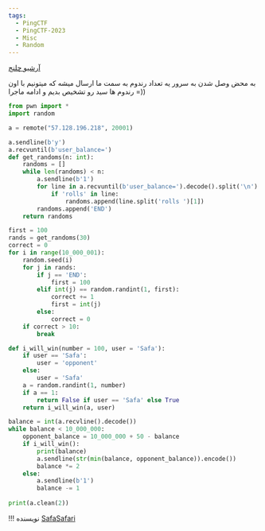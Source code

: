 ```yaml
---
tags:
  - PingCTF
  - PingCTF-2023
  - Misc
  - Random
---
```


[آرشیو چلنج](https://github.com/sajjadium/ctf-archives/tree/main/ctfs/pingCTF/2023/misc/wow)

به محض وصل شدن به سرور یه تعداد رندوم به سمت ما ارسال میشه که میتونیم با اون رندوم ها سید رو تشخیص بدیم و ادامه ماجرا =))
```python linenums="1"
from pwn import *
import random

a = remote("57.128.196.218", 20001)

a.sendline(b'y')
a.recvuntil(b'user_balance=')
def get_randoms(n: int):
    randoms = []
    while len(randoms) < n:
        a.sendline(b'1')
        for line in a.recvuntil(b'user_balance=').decode().split('\n'):
            if 'rolls' in line:
                randoms.append(line.split('rolls ')[1])
        randoms.append('END')
    return randoms

first = 100
rands = get_randoms(30)
correct = 0
for i in range(10_000_001):
    random.seed(i)
    for j in rands:
        if j == 'END':
            first = 100
        elif int(j) == random.randint(1, first):
            correct += 1
            first = int(j)
        else:
            correct = 0
    if correct > 10:
        break

def i_will_win(number = 100, user = 'Safa'):
    if user == 'Safa':
        user = 'opponent'
    else:
        user = 'Safa'
    a = random.randint(1, number)
    if a == 1:
        return False if user == 'Safa' else True
    return i_will_win(a, user)

balance = int(a.recvline().decode())
while balance < 10_000_000:
    opponent_balance = 10_000_000 + 50 - balance
    if i_will_win():
        print(balance)
        a.sendline(str(min(balance, opponent_balance)).encode())
        balance *= 2
    else:
        a.sendline(b'1')
        balance -= 1
        
print(a.clean(2))
```

!!! نویسنده
    [SafaSafari](https://twitter.com/SafaSafari3)

